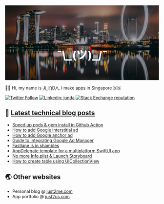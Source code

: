 [![](https://github.com/samwize/samwize/blob/master/singapore.jpg?raw=true)](https://just2me.com/about)

👋🏻 Hi, my name is J⋃⋂D⋀. I make [apps](https://just2us.com/apps) in Singapore 🇸🇬

[![Twitter Follow](https://img.shields.io/twitter/follow/samwize?label=Follow)](https://twitter.com/samwize)
[![Linkedin: junda](https://img.shields.io/badge/-Junda-blue?style=flat-square&logo=Linkedin&logoColor=white&link=https://www.linkedin.com/in/junda/)](https://www.linkedin.com/in/junda/)
[![Stack Exchange reputation](https://img.shields.io/stackexchange/stackoverflow/r/242682)](https://stackoverflow.com/users/242682/samwize)

## 📕 [Latest technical blog posts](https://samwize.com)

<!-- BLOG-POST-LIST:START -->
- [Speed up pods &amp; gem install in Github Action](https://samwize.com/2023/05/24/speed-up-pods-and-gem-install-in-github-action/)
- [How to add Google interstitial ad](https://samwize.com/2023/05/21/how-to-add-google-interstitial-ad/)
- [How to add Google anchor ad](https://samwize.com/2023/05/21/how-to-add-google-anchor-ad/)
- [Guide to integrating Google Ad Manager](https://samwize.com/2023/05/19/guide-to-integrating-google-ad-manager/)
- [Fastlane is in shambles](https://samwize.com/2023/05/17/fastlane-is-in-shambles/)
- [AppDelegate template for a multiplatform SwiftUI app](https://samwize.com/2023/05/10/appdelegate-template-for-a-multiplatform-swiftui-app/)
- [No more Info.plist &amp; Launch Storyboard](https://samwize.com/2023/05/09/no-more-info-plist-launch-storyboard/)
- [How to create table using UICollectionView](https://samwize.com/2023/04/06/how-to-create-table-using-uicollectionview/)
<!-- BLOG-POST-LIST:END -->

## 🌏 Other websites

- Personal blog @ [just2me.com](https://just2me.com)
- App portfolio @ [just2us.com](https://just2us.com)
